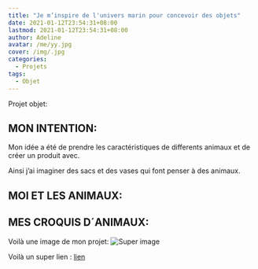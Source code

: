 ```yaml
---
title: "Je m’inspire de l'univers marin pour concevoir des objets"
date: 2021-01-12T23:54:31+08:00
lastmod: 2021-01-12T23:54:31+08:00
author: Adeline
avatar: /me/yy.jpg
cover: /img/.jpg
categories:
  - Projets
tags:
  - Objet
---
```


Projet objet: 

<!--more-->

## MON INTENTION:
Mon idée a été de prendre les caractéristiques de differents animaux et de créer un produit avec. 

Ainsi j’ai imaginer des sacs et des vases qui font penser à des animaux.

## MOI ET LES ANIMAUX:

## MES CROQUIS D´ANIMAUX:

Voilà une image de mon projet:
![Super image](/img/.jpg)

Voilà un super lien :
[lien](https://leiningen.org/)
